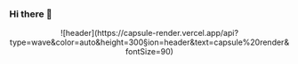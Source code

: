 ### Hi there 👋

<div align="center">
  ![header](https://capsule-render.vercel.app/api?type=wave&color=auto&height=300&section=header&text=capsule%20render&fontSize=90)
</div>
<!--
**rudwls2/rudwls2** is a ✨ _special_ ✨ repository because its `README.md` (this file) appears on your GitHub profile.

Here are some ideas to get you started:

- 🔭 I’m currently working on ...
- 🌱 I’m currently learning ...
- 👯 I’m looking to collaborate on ...
- 🤔 I’m looking for help with ...
- 💬 Ask me about ...
- 📫 How to reach me: ...
- 😄 Pronouns: ...
- ⚡ Fun fact: ...
-->
